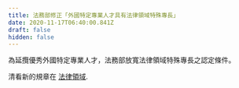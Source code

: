 ```yaml
---
title: 法務部修正「外國特定專業人才具有法律領域特殊專長」
date: 2020-11-17T06:40:00.841Z
draft: false
hidden: false
---
```

為延攬優秀外國特定專業人才，法務部放寬法律領域特殊專長之認定條件。

清看新的規章在 [法律領域](/zh/qualification/field-of-law/).